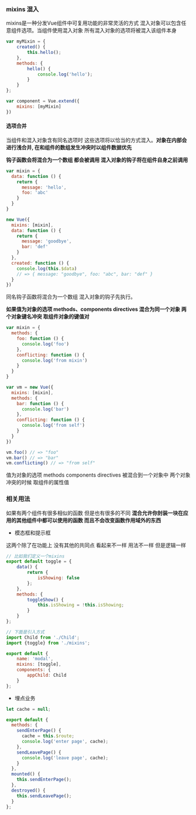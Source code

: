 ### mixins 混入

mixins是一种分发Vue组件中可复用功能的非常灵活的方式 混入对象可以包含任意组件选项。当组件使用混入对象 所有混入对象的选项将被混入该组件本身

```javascript
var myMixin = {
    created() {
        this.hello();
    },
    methods: {
        hello() {
            console.log('hello');
        }
	}
};

var component = Vue.extend({
    mixins: [myMixin]
})
```



#### 选项合并

当组件和混入对象含有同名选项时 这些选项将以恰当的方式混入。**对象在内部会进行浅合并, 在和组件的数组发生冲突时以组件数据优先**  

**钩子函数会将混合为一个数组 都会被调用 混入对象的钩子将在组件自身之前调用**

```javascript
var mixin = {
  data: function () {
    return {
      message: 'hello',
      foo: 'abc'
    }
  }
}

new Vue({
  mixins: [mixin],
  data: function () {
    return {
      message: 'goodbye',
      bar: 'def'
    }
  },
  created: function () {
    console.log(this.$data)
    // => { message: "goodbye", foo: "abc", bar: "def" }
  }
})
```

同名钩子函数将混合为一个数组 混入对象的钩子先执行。

**如果值为对象的选项 methods、components directives 混合为同一个对象 两个对象键名冲突 取组件对象的键值对** 

```javascript
var mixin = {
  methods: {
    foo: function () {
      console.log('foo')
    },
    conflicting: function () {
      console.log('from mixin')
    }
  }
}

var vm = new Vue({
  mixins: [mixin],
  methods: {
    bar: function () {
      console.log('bar')
    },
    conflicting: function () {
      console.log('from self')
    }
  }
})

vm.foo() // => "foo"
vm.bar() // => "bar"
vm.conflicting() // => "from self"
```

值为对象的选项 methods components directives 被混合到一个对象中 两个对象冲突的时候 取组件的属性值



### 相关用法

如果有两个组件有很多相似的函数 但是也有很多的不同 **混合允许你封装一块在应用的其他组件中都可以使用的函数 而且不会改变函数作用域外的东西**

* 模态框和提示框

这两个除了在功能上 没有其他的共同点 看起来不一样 用法不一样 但是逻辑一样

```javascript
// 比如我们定义一个mixins
export default toggle = {
    data() {
        return {
            isShowing: false
        };
    },
    methods: {
        toggleShow() {
            this.isShowing = !this.isShowing;
        }
    }
};

// 下面是引入方式
import Child from './Child';
import {toggle} from './mixins';

export default {
    name: 'modal',
    mixins: [toggle],
    components: {
        appChild: Child
    }
};
```

* 埋点业务

  

```javascript
let cache = null;

export default {
  methods: {
    sendEnterPage() {
      cache = this.$route;
      console.log('enter page', cache);
    },
    sendLeavePage() {
      console.log('leave page', cache);
    }
  },
  mounted() {
    this.sendEnterPage();
  },
  destroyed() {
    this.sendLeavePage();
  }
};
```













